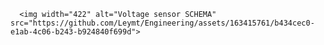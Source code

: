       <img width="422" alt="Voltage sensor SCHEMA" src="https://github.com/Leymt/Engineering/assets/163415761/b434cec0-e1ab-4c06-b243-b924840f699d">
